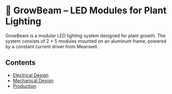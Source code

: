 # 🌱 GrowBeam – LED Modules for Plant Lighting

GrowBeam is a modular LED lighting system designed for plant growth. The system consists of 2 × 5 modules mounted on an aluminum frame, powered by a constant current driver from Meanwell.

## Contents

- [Electrical Design](electrical.md)
- [Mechanical Design](mechanical.md)
- [Production](production.md)
